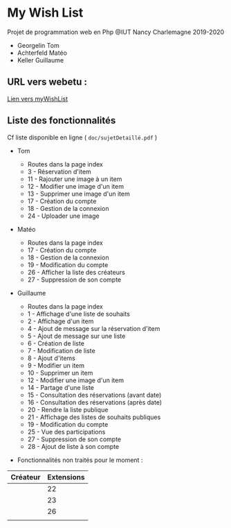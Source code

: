
# My Wish List

Projet de programmation web en Php
@IUT Nancy Charlemagne
2019-2020

 - Georgelin Tom
 - Achterfeld Matéo
 - Keller Guillaume
 
## URL vers webetu :

[Lien vers myWishList](https://webetu.iutnc.univ-lorraine.fr/www/keller73u/myWishList)

## Liste des fonctionnalités

Cf liste disponible en ligne ( `doc/sujetDetaillé.pdf` )

 - Tom
	 - Routes dans la page index
	 - 3 - Réservation d'item
	 - 11 - Rajouter une image à un item
	 - 12 - Modifier une image d'un item
	 - 13 - Supprimer une image d'un item
	 - 17 - Création du compte
	 - 18 - Gestion de la connexion
	 - 24 - Uploader une image
 - Matéo
	 - Routes dans la page index
	 - 17 - Création du compte
	 - 18 - Gestion de la connexion
	 - 19 - Modification du compte
	 - 26 - Afficher la liste des créateurs
	 - 27 - Suppression de son compte

 - Guillaume
	 - Routes dans la page index
	 - 1 - Affichage d'une liste de souhaits
	 - 2 - Affichage d'un item
	 - 4 - Ajout de message sur la réservation d'item
	 - 5 - Ajout de message sur une liste
	 - 6 - Création de liste
	 - 7 - Modification de liste
	 - 8 - Ajout d'items
	 - 9 - Modifier un item
	 - 10 - Supprimer un item
	 - 12 - Modifier une image d'un item
	 - 14 - Partage d'une liste
	 - 15 - Consultation des réservations (avant date)
	 - 16 - Consultation des réservations (après date)
	 - 20 - Rendre la liste publique
	 - 21 - Affichage des listes de souhaits publiques 
	 - 19 - Modification du compte
	 - 25 - Vue des participations
	 - 27 - Suppression de son compte
	 - 28 - Ajout de liste à son compte
	 
- Fonctionnalités non traités pour le moment :

| Créateur | Extensions 
|-|-
|  | 22
|  | 23
|  | 26
|  | 
